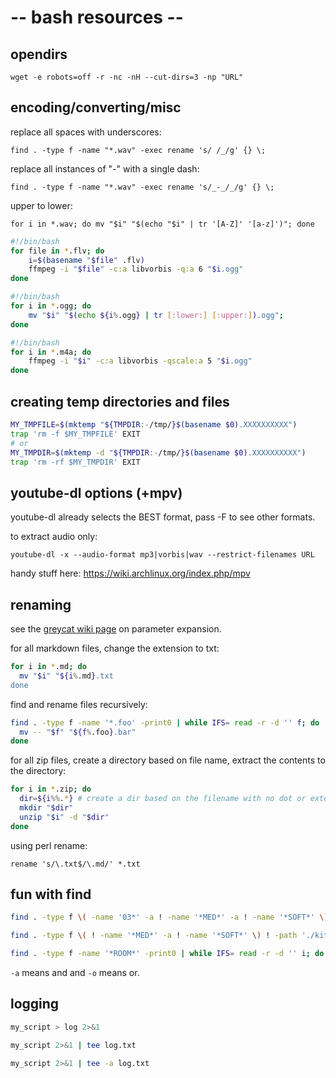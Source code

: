 # -- bash resources -- #

## opendirs

    wget -e robots=off -r -nc -nH --cut-dirs=3 -np "URL"

## encoding/converting/misc

replace all spaces with underscores:

    find . -type f -name "*.wav" -exec rename 's/ /_/g' {} \;

replace all instances of "_-_" with a single dash:

    find . -type f -name "*.wav" -exec rename 's/_-_/_/g' {} \;

upper to lower:

    for i in *.wav; do mv "$i" "$(echo "$i" | tr '[A-Z]' '[a-z]')"; done

```bash
#!/bin/bash
for file in *.flv; do
	i=$(basename "$file" .flv)
	ffmpeg -i "$file" -c:a libvorbis -q:a 6 "$i.ogg"
done

#!/bin/bash
for i in *.ogg; do 
    mv "$i" "$(echo ${i%.ogg} | tr [:lower:] [:upper:]).ogg"; 
done

#!/bin/bash
for i in *.m4a; do
    ffmpeg -i "$i" -c:a libvorbis -qscale:a 5 "$i.ogg"
done
```

## creating temp directories and files

```bash
MY_TMPFILE=$(mktemp "${TMPDIR:-/tmp/}$(basename $0).XXXXXXXXXX")
trap 'rm -f $MY_TMPFILE' EXIT
# or
MY_TMPDIR=$(mktemp -d "${TMPDIR:-/tmp/}$(basename $0).XXXXXXXXXX")
trap 'rm -rf $MY_TMPDIR' EXIT
```

## youtube-dl options (+mpv)

youtube-dl already selects the BEST format, pass -F to see other formats.

to extract audio only:

    youtube-dl -x --audio-format mp3|vorbis|wav --restrict-filenames URL

handy stuff here: https://wiki.archlinux.org/index.php/mpv

## renaming

see the [greycat wiki page](https://mywiki.wooledge.org/BashFAQ/073) on parameter expansion.

for all markdown files, change the extension to txt:

```bash
for i in *.md; do
  mv "$i" "${i%.md}.txt
done
```

find and rename files recursively:

```bash
find . -type f -name '*.foo' -print0 | while IFS= read -r -d '' f; do
  mv -- "$f" "${f%.foo}.bar"
done
```

for all zip files, create a directory based on file name, extract the contents to the directory:

```bash
for i in *.zip; do
  dir=${i%%.*} # create a dir based on the filename with no dot or extension
  mkdir "$dir"
  unzip "$i" -d "$dir"
done
```

using perl rename:

    rename 's/\.txt$/\.md/' *.txt

## fun with find

```bash
find . -type f \( -name '03*' -a ! -name '*MED*' -a ! -name '*SOFT*' \) ! -path './kit1/*' -exec cp {} kit1 \;

find . -type f \( ! -name '*MED*' -a ! -name '*SOFT*' \) ! -path './kit1/*' -exec cp {} kit1 \;

find . -type f -name '*ROOM*' -print0 | while IFS= read -r -d '' i; do afplay "$i"; done
```

`-a` means and and `-o` means or.

## logging

```bash
my_script > log 2>&1

my_script 2>&1 | tee log.txt

my_script 2>&1 | tee -a log.txt
```